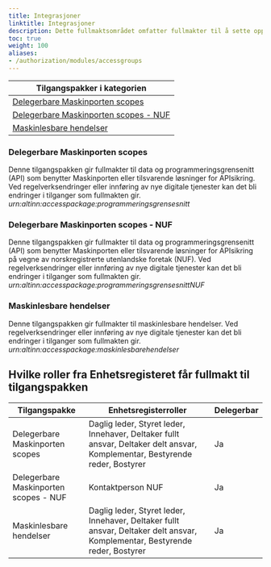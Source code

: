 ```yaml
---
title: Integrasjoner
linktitle: Integrasjoner
description: Dette fullmaktsområdet omfatter fullmakter til å sette opp og administrere dataintegrasjoenr og API som tilbys.. Ved regelverksendringer eller innføring av nye digitale tjenester kan det bli endringer i tilganger som fullmaktene gir.
toc: true
weight: 100
aliases:
- /authorization/modules/accessgroups
---
```


| **Tilgangspakker i kategorien**|
|---|
| [Delegerbare Maskinporten scopes](https://docs.altinn.studio/nb/authorization/what-do-you-get/accessgroups/accessgroups/integrasjoner/#maskinporten-scopes)|
| [Delegerbare Maskinporten scopes - NUF](https://docs.altinn.studio/nb/authorization/what-do-you-get/accessgroups/accessgroups/integrasjoner/#maskinporten-scopes---nuf)|
| [Maskinlesbare hendelser](https://docs.altinn.studio/nb/authorization/what-do-you-get/accessgroups/accessgroups/integrasjoner/#maskinlesbare-hendelser)|


### Delegerbare Maskinporten scopes
Denne tilgangspakken gir fullmakter til data og programmeringsgrensenitt (API) som benytter Maskinporten eller tilsvarende løsninger for APIsikring. Ved regelverksendringer eller innføring av nye digitale tjenester kan det bli endringer i tilganger som fullmakten gir.  
*urn:altinn:accesspackage:programmeringsgrensesnitt*

### Delegerbare Maskinporten scopes - NUF
Denne tilgangspakken gir fullmakter til data og programmeringsgrensenitt (API) som benytter Maskinporten eller tilsvarende løsninger for APIsikring på vegne av norskregistrerte utenlandske foretak (NUF). Ved regelverksendringer eller innføring av nye digitale tjenester kan det bli endringer i tilganger som fullmakten gir.  
*urn:altinn:accesspackage:programmeringsgrensesnittNUF*

### Maskinlesbare hendelser
Denne tilgangspakken gir fullmakter til maskinlesbare hendelser. Ved regelverksendringer eller innføring av nye digitale tjenester kan det bli endringer i tilganger som fullmakten gir.  
*urn:altinn:accesspackage:maskinlesbarehendelser*


## Hvilke roller fra Enhetsregisteret får fullmakt til tilgangspakken
|**Tilgangspakke**|**Enhetsregisterroller**|**Delegerbar**|
|---|---|---|
|Delegerbare Maskinporten scopes|Daglig leder, Styret leder, Innehaver, Deltaker fullt ansvar, Deltaker delt ansvar, Komplementar, Bestyrende reder, Bostyrer|Ja|
|Delegerbare Maskinporten scopes - NUF|Kontaktperson NUF|Ja|
|Maskinlesbare hendelser|Daglig leder, Styret leder, Innehaver, Deltaker fullt ansvar, Deltaker delt ansvar, Komplementar, Bestyrende reder, Bostyrer|Ja|
